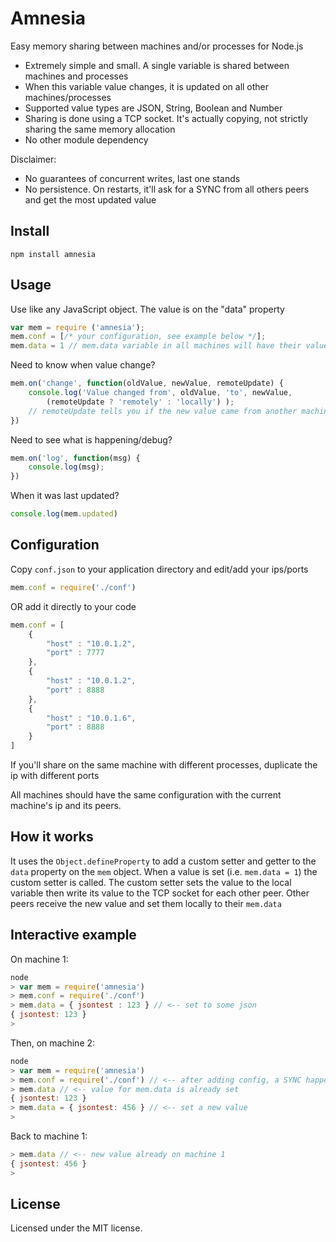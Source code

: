 # Amnesia

Easy memory sharing between machines and/or processes for Node.js

* Extremely simple and small. A single variable is shared between machines and processes
* When this variable value changes, it is updated on all other machines/processes
* Supported value types are JSON, String, Boolean and Number
* Sharing is done using a TCP socket. It's actually copying, not strictly sharing the same memory allocation
* No other module dependency

Disclaimer:

* No guarantees of concurrent writes, last one stands
* No persistence. On restarts, it'll ask for a SYNC from all others peers and get the most updated value

## Install

```
npm install amnesia
```

## Usage

Use like any JavaScript object. The value is on the "data" property
```js
var mem = require ('amnesia');
mem.conf = [/* your configuration, see example below */];
mem.data = 1 // mem.data variable in all machines will have their value set to 1

```

Need to know when value change?
```js
mem.on('change', function(oldValue, newValue, remoteUpdate) {
	console.log('Value changed from', oldValue, 'to', newValue,
		(remoteUpdate ? 'remotely' : 'locally') );
	// remoteUpdate tells you if the new value came from another machine (set remotely)
})
```

Need to see what is happening/debug?
```js
mem.on('log', function(msg) {
	console.log(msg);
})
```

When it was last updated?
```js
console.log(mem.updated)
```

## Configuration

Copy `conf.json` to your application directory and edit/add your ips/ports
```js
mem.conf = require('./conf')
```

OR add it directly to your code

```js
mem.conf = [
	{
		"host" : "10.0.1.2",
		"port" : 7777
	},
	{
		"host" : "10.0.1.2",
		"port" : 8888
	},
	{
		"host" : "10.0.1.6",
		"port" : 8888
	}
]
```

If you'll share on the same machine with different processes, duplicate the ip with different ports

All machines should have the same configuration with the current machine's ip and its peers.

## How it works
It uses the `Object.defineProperty` to add a custom setter and getter to the `data` property on the `mem` object.
When a value is set (i.e. `mem.data = 1`) the custom setter is called.
The custom setter sets the value to the local variable then write its value to the TCP socket for each other peer.
Other peers receive the new value and set them locally to their `mem.data`


## Interactive example
On machine 1:
```js
node
> var mem = require('amnesia')
> mem.conf = require('./conf')
> mem.data = { jsontest : 123 } // <-- set to some json
{ jsontest: 123 }
>
```

Then, on machine 2:
```js
node
> var mem = require('amnesia')
> mem.conf = require('./conf') // <-- after adding config, a SYNC happens
> mem.data // <-- value for mem.data is already set
{ jsontest: 123 }
> mem.data = { jsontest: 456 } // <-- set a new value
>
```

Back to machine 1:
```js
> mem.data // <-- new value already on machine 1
{ jsontest: 456 }
>
```


## License

Licensed under the MIT license.